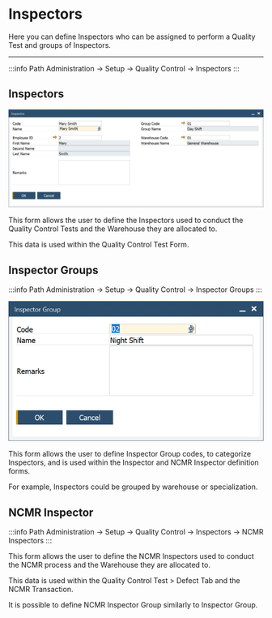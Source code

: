 # Inspectors

Here you can define Inspectors who can be assigned to perform a Quality Test and groups of Inspectors.

---

:::info Path
Administration → Setup → Quality Control → Inspectors
:::

## Inspectors

![Inspector](./media/inspector.png)

This form allows the user to define the Inspectors used to conduct the Quality Control Tests and the Warehouse they are allocated to.

This data is used within the Quality Control Test Form.

## Inspector Groups

:::info Path
Administration → Setup → Quality Control → Inspector Groups
:::

![Inspector Group](./media/inspector-group.png)

This form allows the user to define Inspector Group codes, to categorize Inspectors, and is used within the Inspector and NCMR Inspector definition forms.

For example, Inspectors could be grouped by warehouse or specialization.

## NCMR Inspector

:::info Path
Administration → Setup → Quality Control → Inspectors → NCMR Inspectors
:::

This form allows the user to define the NCMR Inspectors used to conduct the NCMR process and the Warehouse they are allocated to.

This data is used within the Quality Control Test > Defect Tab and the NCMR Transaction.

It is possible to define NCMR Inspector Group similarly to Inspector Group.
